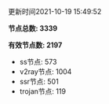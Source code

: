 更新时间2021-10-19 15:49:52

**节点总数: 3339**

**有效节点数: 2197**

- ss节点: 573
- v2ray节点: 1004
- ssr节点: 501
- trojan节点: 119
